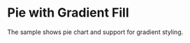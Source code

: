 Pie with Gradient Fill
======================

The sample shows pie chart and support for gradient styling.